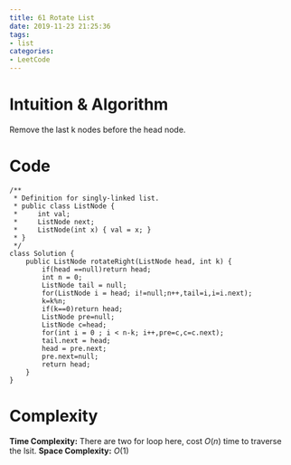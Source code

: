 ```yaml
---
title: 61 Rotate List
date: 2019-11-23 21:25:36
tags:
- list
categories:
- LeetCode
---
```

# Intuition & Algorithm
Remove the last k nodes before the head node.
# Code
```
/**
 * Definition for singly-linked list.
 * public class ListNode {
 *     int val;
 *     ListNode next;
 *     ListNode(int x) { val = x; }
 * }
 */
class Solution {
    public ListNode rotateRight(ListNode head, int k) {
        if(head ==null)return head;
        int n = 0;
        ListNode tail = null;
        for(ListNode i = head; i!=null;n++,tail=i,i=i.next);
        k=k%n;
        if(k==0)return head;
        ListNode pre=null;
        ListNode c=head;
        for(int i = 0 ; i < n-k; i++,pre=c,c=c.next);
        tail.next = head;
        head = pre.next;
        pre.next=null;
        return head;
    }
}
```

# Complexity
**Time Complexity:** There are two for loop here, cost $O(n)$ time to traverse the lsit.
**Space Complexity:** $O(1)$
